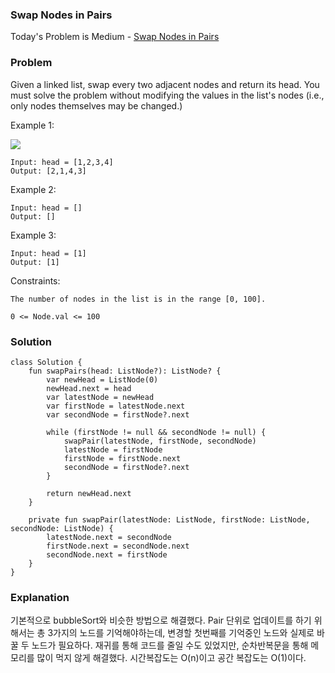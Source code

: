 ### Swap Nodes in Pairs


Today's Problem is Medium - [Swap Nodes in Pairs](https://leetcode.com/problems/swap-nodes-in-pairs/)

### Problem


Given a linked list, swap every two adjacent nodes and return its head. You must solve the problem without modifying the values in the list's nodes (i.e., only nodes themselves may be changed.)

 

Example 1:

![](https://assets.leetcode.com/uploads/2020/10/03/swap_ex1.jpg)

```
Input: head = [1,2,3,4]
Output: [2,1,4,3]
```

Example 2:

```
Input: head = []
Output: []
```

Example 3:

```
Input: head = [1]
Output: [1]
```

Constraints:

`The number of nodes in the list is in the range [0, 100].`

`0 <= Node.val <= 100`

### Solution

```
class Solution {
    fun swapPairs(head: ListNode?): ListNode? {
        var newHead = ListNode(0)
        newHead.next = head
        var latestNode = newHead
        var firstNode = latestNode.next
        var secondNode = firstNode?.next
        
        while (firstNode != null && secondNode != null) {
            swapPair(latestNode, firstNode, secondNode)
            latestNode = firstNode
            firstNode = firstNode.next
            secondNode = firstNode?.next
        }

        return newHead.next
    }

    private fun swapPair(latestNode: ListNode, firstNode: ListNode, secondNode: ListNode) {
        latestNode.next = secondNode
        firstNode.next = secondNode.next
        secondNode.next = firstNode
    }
}
```

### Explanation

기본적으로 bubbleSort와 비슷한 방법으로 해결했다. Pair 단위로 업데이트를 하기 위해서는 총 3가지의 노드를 기억해야하는데, 변경할 첫번째를 기억중인 노드와 실제로 바꿀 두 노드가 필요하다. 재귀를 통해 코드를 줄일 수도 있었지만, 순차반복문을 통해 메모리를 많이 먹지 않게 해결했다.
시간복잡도는 O(n)이고 공간 복잡도는 O(1)이다.